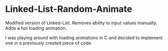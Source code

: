 # Linked-List-Random-Animate
Modified version of Linked-List. Removes ability to input values manually. Adds a fun loading animation.

I was playing around with loading animations in C and decided to implement one in a previously created piece of code.
